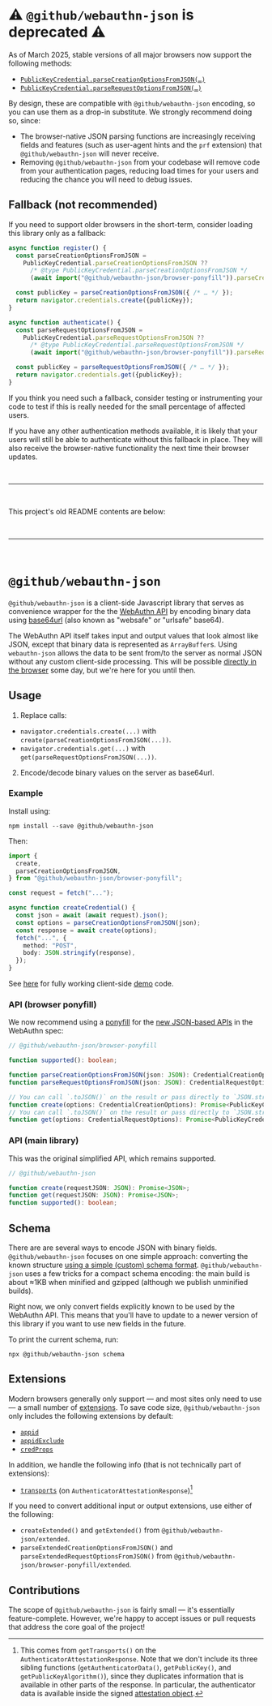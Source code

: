 # ⚠️ `@github/webauthn-json` is deprecated ⚠️

As of March 2025, stable versions of all major browsers now support the following methods:

- [`PublicKeyCredential.parseCreationOptionsFromJSON(…)`](https://developer.mozilla.org/en-US/docs/Web/API/PublicKeyCredential/parseCreationOptionsFromJSON_static)
- [`PublicKeyCredential.parseRequestOptionsFromJSON(…)`](https://developer.mozilla.org/en-US/docs/Web/API/PublicKeyCredential/parseCreationOptionsFromJSON_static)

By design, these are compatible with `@github/webauthn-json` encoding, so you can use them as a drop-in substitute. We strongly recommend doing so, since:

- The browser-native JSON parsing functions are increasingly receiving fields and features (such as user-agent hints and the `prf` extension) that `@github/webauthn-json` will never receive.
- Removing `@github/webauthn-json` from your codebase will remove code from your authentication pages, reducing load times for your users and reducing the chance you will need to debug issues.

## Fallback (not recommended)

If you need to support older browsers in the short-term, consider loading this library only as a fallback:

```js
async function register() {
  const parseCreationOptionsFromJSON =
    PublicKeyCredential.parseCreationOptionsFromJSON ??
      /* @type PublicKeyCredential.parseCreationOptionsFromJSON */
      (await import("@github/webauthn-json/browser-ponyfill")).parseCreationOptionsFromJSON;

  const publicKey = parseCreationOptionsFromJSON({ /* … */ });
  return navigator.credentials.create({publicKey});
}

async function authenticate() {
  const parseRequestOptionsFromJSON =
    PublicKeyCredential.parseRequestOptionsFromJSON ??
      /* @type PublicKeyCredential.parseRequestOptionsFromJSON */
      (await import("@github/webauthn-json/browser-ponyfill")).parseRequestOptionsFromJSON;

  const publicKey = parseRequestOptionsFromJSON({ /* … */ });
  return navigator.credentials.get({publicKey});
}
```

If you think you need such a fallback, consider testing or instrumenting your code to test if this is really needed for the small percentage of affected users.

If you have any other authentication methods available, it is likely that your users will still be able to authenticate without this fallback in place. They will also receive the browser-native functionality the next time their browser updates.

<br>

--------

<br>

This project's old README contents are below:

<br>

--------

<br>

# `@github/webauthn-json`

`@github/webauthn-json` is a client-side Javascript library that serves as convenience wrapper for the the [WebAuthn API](https://www.w3.org/TR/webauthn/) by encoding binary data using [base64url](https://w3c.github.io/webauthn/#sctn-dependencies) (also known as "websafe" or "urlsafe" base64).

The WebAuthn API itself takes input and output values that look almost like JSON, except that binary data is represented as `ArrayBuffer`s. Using `webauthn-json` allows the data to be sent from/to the server as normal JSON without any custom client-side processing. This will be possible [directly in the browser](https://w3c.github.io/webauthn/#sctn-parseCreationOptionsFromJSON) some day, but we're here for you until then.

## Usage

1. Replace calls:
  - `navigator.credentials.create(...)` with `create(parseCreationOptionsFromJSON(...))`.
  - `navigator.credentials.get(...)` with `get(parseRequestOptionsFromJSON(...))`.
2. Encode/decode binary values on the server as base64url.

### Example

Install using:

```shell
npm install --save @github/webauthn-json
```

Then:

```typescript
import {
  create,
  parseCreationOptionsFromJSON,
} from "@github/webauthn-json/browser-ponyfill";

const request = fetch("...");

async function createCredential() {
  const json = await (await request).json();
  const options = parseCreationOptionsFromJSON(json);
  const response = await create(options);
  fetch("...", {
    method: "POST",
    body: JSON.stringify(response),
  });
}
```

See [here](https://github.com/github/webauthn-json/blob/main/src/dev/demo/index.ts) for fully working client-side [demo](https://github.github.com/webauthn-json/demo/) code.

### API (browser ponyfill)

We now recommend using a [ponyfill](https://ponyfill.com/) for the [new JSON-based APIs](https://github.com/w3c/webauthn/issues/1683) in the WebAuthn spec:

```typescript
// @github/webauthn-json/browser-ponyfill

function supported(): boolean;

function parseCreationOptionsFromJSON(json: JSON): CredentialCreationOptions;
function parseRequestOptionsFromJSON(json: JSON): CredentialRequestOptions;

// You can call `.toJSON()` on the result or pass directly to `JSON.stringify()`.
function create(options: CredentialCreationOptions): Promise<PublicKeyCredential>;
// You can call `.toJSON()` on the result or pass directly to `JSON.stringify()`.
function get(options: CredentialRequestOptions): Promise<PublicKeyCredential>;
```

### API (main library)

This was the original simplified API, which remains supported.

```typescript
// @github/webauthn-json

function create(requestJSON: JSON): Promise<JSON>;
function get(requestJSON: JSON): Promise<JSON>;
function supported(): boolean;
```

## Schema

There are are several ways to encode JSON with binary fields. `@github/webauthn-json` focuses on one simple approach: converting the known structure [using a simple (custom) schema format](https://github.com/github/webauthn-json/blob/main/src/webauthn-json/schema-format.ts). `@github/webauthn-json` uses a few tricks for a compact schema encoding: the main build is about ≈1KB when minified and gzipped (although we publish unminified builds).

Right now, we only convert fields explicitly known to be used by the WebAuthn API. This means that you'll have to update to a newer version of this library if you want to use new fields in the future.

To print the current schema, run:

```shell
npx @github/webauthn-json schema
```

## Extensions

Modern browsers generally only support — and most sites only need to use — a small number of [extensions](https://w3c.github.io/webauthn/#sctn-defined-extensions). To save code size, `@github/webauthn-json` only includes the following extensions by default:

- [`appid`](https://w3c.github.io/webauthn/#sctn-appid-extension)
- [`appidExclude`](https://w3c.github.io/webauthn/#sctn-appid-exclude-extension)
- [`credProps`](https://w3c.github.io/webauthn/#sctn-authenticator-credential-properties-extension)

In addition, we handle the following info (that is not technically part of extensions):

- [`transports`](https://w3c.github.io/webauthn/#dom-authenticatorattestationresponse-transports-slot) (on `AuthenticatorAttestationResponse`)[^1]

[^1]: This comes from `getTransports()` on the `AuthenticatorAttestationResponse`. Note that we don't include its three sibling functions (`getAuthenticatorData()`, `getPublicKey()`, and `getPublicKeyAlgorithm()`), since they duplicates information that is available in other parts of the response. In particular, the authenticator data is available inside the signed [attestation object](https://w3c.github.io/webauthn/#attestation-object).


If you need to convert additional input or output extensions, use either of the following:

- `createExtended()` and `getExtended()` from `@github/webauthn-json/extended`.
- `parseExtendedCreationOptionsFromJSON()` and `parseExtendedRequestOptionsFromJSON()` from `@github/webauthn-json/browser-ponyfill/extended`.

## Contributions

The scope of `@github/webauthn-json` is fairly small — it's essentially feature-complete. However, we're happy to accept issues or pull requests that address the core goal of the project!
